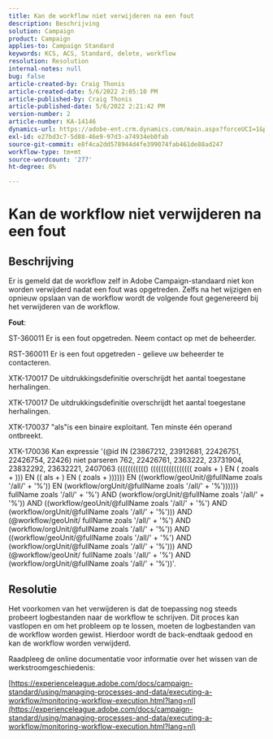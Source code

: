 ```yaml
---
title: Kan de workflow niet verwijderen na een fout
description: Beschrijving
solution: Campaign
product: Campaign
applies-to: Campaign Standard
keywords: KCS, ACS, Standard, delete, workflow
resolution: Resolution
internal-notes: null
bug: false
article-created-by: Craig Thonis
article-created-date: 5/6/2022 2:05:10 PM
article-published-by: Craig Thonis
article-published-date: 5/6/2022 2:21:42 PM
version-number: 2
article-number: KA-14146
dynamics-url: https://adobe-ent.crm.dynamics.com/main.aspx?forceUCI=1&pagetype=entityrecord&etn=knowledgearticle&id=4130ca86-45cd-ec11-a7b5-6045bd00d4f5
exl-id: e27bd3c7-5d88-46e9-97d3-a74934eb0fab
source-git-commit: e8f4ca2dd578944d4fe399074fab461de88ad247
workflow-type: tm+mt
source-wordcount: '277'
ht-degree: 8%

---
```


# Kan de workflow niet verwijderen na een fout

## Beschrijving


Er is gemeld dat de workflow zelf in Adobe Campaign-standaard niet kon worden verwijderd nadat een fout was opgetreden. Zelfs na het wijzigen en opnieuw opslaan van de workflow wordt de volgende fout gegenereerd bij het verwijderen van de workflow.

<b>Fout</b>:

ST-360011 Er is een fout opgetreden. Neem contact op met de beheerder.

RST-360011 Er is een fout opgetreden - gelieve uw beheerder te contacteren.

XTK-170017 De uitdrukkingsdefinitie overschrijdt het aantal toegestane herhalingen.

XTK-170017 De uitdrukkingsdefinitie overschrijdt het aantal toegestane herhalingen.

XTK-170037 &quot;als&quot;is een binaire exploitant. Ten minste één operand ontbreekt.

XTK-170036 Kan expressie &#39;(@id IN (23867212, 23912681, 22426751, 22426754, 22426) niet parseren 762, 22426761, 2363222, 23731904, 23832292, 23632221, 2407063 ((((((((((() (((((((((((((((( zoals + ) EN ( zoals + ))) EN (( als + ) EN ( zoals + )))))) EN ((workflow/geoUnit/@fullName zoals &#39;/all/&#39; + &#39;%&#39;)) EN (workflow/orgUnit/@fullName zoals &#39;/all/&#39; + &#39;%&#39;)))))) fullName zoals &#39;/all/&#39; + &#39;%&#39;) AND (workflow/orgUnit/@fullName zoals &#39;/all/&#39; + &#39;%&#39;)) AND ((workflow/geoUnit/@fullName zoals &#39;/all/&#39; + &#39;%&#39;) AND (workflow/orgUnit/@fullName zoals &#39;/all/&#39; + &#39;%&#39;))) AND (@workflow/geoUnit/ fullName zoals &#39;/all/&#39; + &#39;%&#39;) AND (workflow/orgUnit/@fullName zoals &#39;/all/&#39; + &#39;%&#39;)) AND ((workflow/geoUnit/@fullName zoals &#39;/all/&#39; + &#39;%&#39;) AND (workflow/orgUnit/@fullName zoals &#39;/all/&#39; + &#39;%&#39;))) AND (@workflow/geoUnit/ fullName zoals &#39;/all/&#39; + &#39;%&#39;) AND (workflow/orgUnit/@fullName zoals &#39;/all/&#39; + &#39;%&#39;))&#39;.




## Resolutie


Het voorkomen van het verwijderen is dat de toepassing nog steeds probeert logbestanden naar de workflow te schrijven. Dit proces kan vastlopen en om het probleem op te lossen, moeten de logbestanden van de workflow worden gewist. Hierdoor wordt de back-endtaak gedood en kan de workflow worden verwijderd.



Raadpleeg de online documentatie voor informatie over het wissen van de werkstroomgeschiedenis:

[https://experienceleague.adobe.com/docs/campaign-standard/using/managing-processes-and-data/executing-a-workflow/monitoring-workflow-execution.html?lang=nl](https://experienceleague.adobe.com/docs/campaign-standard/using/managing-processes-and-data/executing-a-workflow/monitoring-workflow-execution.html?lang=nl)
